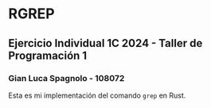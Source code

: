 # RGREP
## Ejercicio Individual 1C 2024 - Taller de Programación 1

### Gian Luca Spagnolo - 108072
Esta es mi implementación del comando `grep` en Rust.
